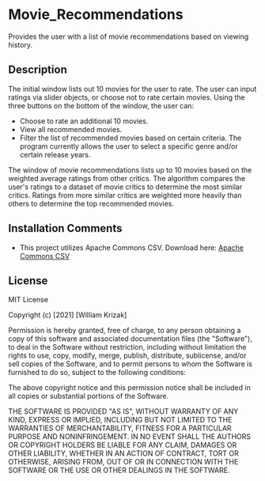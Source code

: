 # Movie_Recommendations
Provides the user with a list of movie recommendations based on viewing history.
## Description
The initial window lists out 10 movies for the user to rate. The user can input ratings via slider objects, or choose not to rate certain movies.
Using the three buttons on the bottom of the window, the user can:
* Choose to rate an additional 10 movies.
* View all recommended movies.
* Filter the list of recommended movies based on certain criteria. The program currently allows the user to select a specific genre and/or certain release years.  

The window of movie recommendations lists up to 10 movies based on the weighted average ratings from other critics.
The algorithm compares the user's ratings to a dataset of movie critics to determine the most similar critics.
Ratings from more similar critics are weighted more heavily than others to determine the top recommended movies.
## Installation Comments
* This project utilizes Apache Commons CSV. Download here: [Apache Commons CSV](https://commons.apache.org/proper/commons-csv/download_csv.cgi)  
## License
MIT License

Copyright (c) [2021] [William Krizak]

Permission is hereby granted, free of charge, to any person obtaining a copy
of this software and associated documentation files (the "Software"), to deal
in the Software without restriction, including without limitation the rights
to use, copy, modify, merge, publish, distribute, sublicense, and/or sell
copies of the Software, and to permit persons to whom the Software is
furnished to do so, subject to the following conditions:

The above copyright notice and this permission notice shall be included in all
copies or substantial portions of the Software.

THE SOFTWARE IS PROVIDED "AS IS", WITHOUT WARRANTY OF ANY KIND, EXPRESS OR
IMPLIED, INCLUDING BUT NOT LIMITED TO THE WARRANTIES OF MERCHANTABILITY,
FITNESS FOR A PARTICULAR PURPOSE AND NONINFRINGEMENT. IN NO EVENT SHALL THE
AUTHORS OR COPYRIGHT HOLDERS BE LIABLE FOR ANY CLAIM, DAMAGES OR OTHER
LIABILITY, WHETHER IN AN ACTION OF CONTRACT, TORT OR OTHERWISE, ARISING FROM,
OUT OF OR IN CONNECTION WITH THE SOFTWARE OR THE USE OR OTHER DEALINGS IN THE
SOFTWARE.
